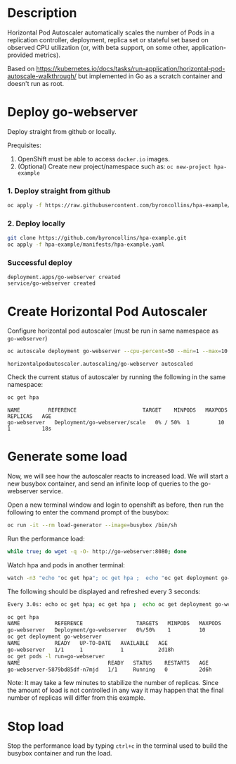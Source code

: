 # Description

Horizontal Pod Autoscaler automatically scales the number of Pods in a replication controller, deployment, replica set or stateful set based on observed CPU utilization (or, with beta support, on some other, application-provided metrics).

Based on https://kubernetes.io/docs/tasks/run-application/horizontal-pod-autoscale-walkthrough/ but implemented in Go as a scratch container and doesn't run as root.


# Deploy go-webserver

Deploy straight from github or locally.

Prequisites: 
1. OpenShift must be able to access `docker.io` images.
2. (Optional) Create new project/namespace such as: `oc new-project hpa-example`

### 1. Deploy straight from github

```bash
oc apply -f https://raw.githubusercontent.com/byroncollins/hpa-example/master/manifests/hpa-example.yaml
```
### 2. Deploy locally

```bash
git clone https://github.com/byroncollins/hpa-example.git
oc apply -f hpa-example/manifests/hpa-example.yaml
```

### Successful deploy

```
deployment.apps/go-webserver created
service/go-webserver created
```

# Create Horizontal Pod Autoscaler

Configure horizontal pod autoscaler (must be run in same namespace as `go-webserver`)
```bash
oc autoscale deployment go-webserver --cpu-percent=50 --min=1 --max=10
```
```
horizontalpodautoscaler.autoscaling/go-webserver autoscaled
```

Check the current status of autoscaler by running the following in the same namespace:

```bash
oc get hpa
```

```
NAME         REFERENCE                     TARGET    MINPODS   MAXPODS   REPLICAS   AGE
go-webserver   Deployment/go-webserver/scale   0% / 50%  1         10        1          18s
```

# Generate some load

Now, we will see how the autoscaler reacts to increased load. We will start a new busybox container, and send an infinite loop of queries to the go-webserver service.

Open a new terminal window and login to openshift as before, then run the following to enter the command prompt of the busybox:

```bash
oc run -it --rm load-generator --image=busybox /bin/sh
```

Run the performance load:

```bash
while true; do wget -q -O- http://go-webserver:8080; done
```

Watch hpa and pods in another terminal:

```bash
watch -n3 "echo "oc get hpa"; oc get hpa ;  echo "oc get deployment go-webserver" ;oc get deployment go-webserver ; echo "oc get pods -l run=go-webserver" ; oc get pods -l run=go-webserver"
```

The following should be displayed and refreshed every 3 seconds:
```bash
Every 3.0s: echo oc get hpa; oc get hpa ;  echo oc get deployment go-webserver ;oc get de...  byroncserver: Sat Oct  3 15:57:20 2020

oc get hpa
NAME           REFERENCE                 TARGETS   MINPODS   MAXPODS   REPLICAS   AGE
go-webserver   Deployment/go-webserver   0%/50%    1         10        1          2d18h
oc get deployment go-webserver
NAME           READY   UP-TO-DATE   AVAILABLE   AGE
go-webserver   1/1     1            1           2d18h
oc get pods -l run=go-webserver
NAME                            READY   STATUS    RESTARTS   AGE
go-webserver-5879bd85df-n7mjd   1/1     Running   0          2d6h
```

Note: It may take a few minutes to stabilize the number of replicas. Since the amount of load is not controlled in any way it may happen that the final number of replicas will differ from this example.

# Stop load

Stop the performance load by typing `ctrl+c` in the terminal used to build the busybox container and run the load.

